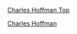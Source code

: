 
[Charles Hoffman Top](https://www.youtube.com/user/DigitalFinancialRepo/videos)

[Charles Hoffman](https://www.youtube.com/watch?list=PLqMZRUzQ64B7EWamzDP-WaYbS_W0RL9nt&time_continue=544&v=A5azBPzuedU&feature=emb_logo)
